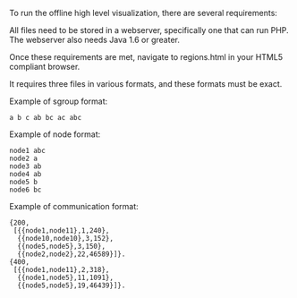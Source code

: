 To run the offline high level visualization, there are several requirements:

All files need to be stored in a webserver, specifically one that can run PHP.
The webserver also needs Java 1.6 or greater.

Once these requirements are met, navigate to regions.html in your HTML5 compliant browser.

It requires three files in various formats, and these formats must be exact.

Example of sgroup format:
```
a b c ab bc ac abc
```

Example of node format:
```
node1 abc
node2 a
node3 ab
node4 ab
node5 b
node6 bc
```

Example of communication format:
```
{200,
 [{{node1,node11},1,240},
  {{node10,node10},3,152},
  {{node5,node5},3,150},
  {{node2,node2},22,46589}]}.
{400,
 [{{node1,node11},2,318},
  {{node1,node5},11,1091},
  {{node5,node5},19,46439}]}.
```
